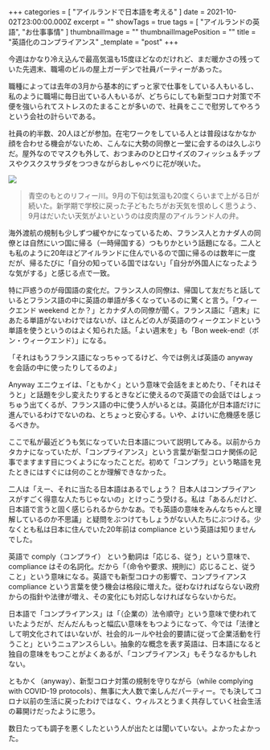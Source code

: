 +++
categories = [ "アイルランドで日本語を考える" ]
date = 2021-10-02T23:00:00.000Z
excerpt = ""
showTags = true
tags = [ "アイルランドの英語", "お仕事事情" ]
thumbnailImage = ""
thumbnailImagePosition = ""
title = "英語化のコンプライアンス"
_template = "post"
+++

今週はかなり冷え込んで最高気温も15度ほどなのだけれど、まだ暖かさの残っていた先週末、職場のビルの屋上ガーデンで社員パーティーがあった。

<!--more-->

職種によっては去年の3月から基本的にずっと家で仕事をしている人もいるし、私のように職場に毎日出ている人もいるが、どちらにしても新型コロナ対策で不便を強いられてストレスのたまることが多いので、社員をここで慰労してやろうという会社の計らいである。

社員の約半数、20人ほどが参加。在宅ワークをしている人とは普段はなかなか顔を合わせる機会がないため、こんなに大勢の同僚と一堂に会するのは久しぶりだ。屋外なのでマスクも外して、おつまみのひと口サイズのフィッシュ＆チップスやクスクスサラダをつつきながらおしゃべりに花が咲いた。

![](/images/liffy_good-weather.webp)

> 青空のもとのリフィー川。9月の下旬は気温も20度くらいまで上がる日が続いた。新学期で学校に戻った子どもたちがお天気を恨めしく思うよう、9月はだいたい天気がよいというのは皮肉屋のアイルランド人の弁。

海外渡航の規制も少しずつ緩やかになっているため、フランス人とカナダ人の同僚とは自然にいつ国に帰る（一時帰国する）つもりかという話題になる。二人とも私のように20年ほどアイルランドに住んでいるので国に帰るのは数年に一度だが、帰るたびに「自分の知っている国ではない」「自分が外国人になったような気がする」と感じる点で一致。

特に戸惑うのが母国語の変化だ。フランス人の同僚は、帰国して友だちと話しているとフランス語の中に英語の単語が多くなっているのに驚くと言う。「ウィークエンド weekend とか？」とカナダ人の同僚が聞く。フランス語に「週末」にあたる単語がないわけではないが、ほとんどの人が英語のウィークエンドという単語を使うというのはよく知られた話。「よい週末を」も「Bon week-end!（ボン・ウィークエンド）」になる。

「それはもうフランス語になっちゃってるけど、今では例えば英語の anyway を会話の中に使ったりしてるのよ」

Anyway エニウェイは、「ともかく」という意味で会話をまとめたり、「それはそうと」と話題を少し変えたりするときなどに使えるので英語での会話ではしょっちゅう出てくるが、フランス語の中に使う人がいるとは。英語化が日本語だけに進んでいるわけでないのね、とちょっと安心する。いや、よけいに危機感を感じるべきか。

ここで私が最近どうも気になっていた日本語について説明してみる。以前からカタカナになっていたが、「コンプライアンス」という言葉が新型コロナ関係の記事でますます目につくようになったことだ。初めて「コンプラ」という略語を見たときにはすぐには何のことか理解できなかった。

二人は「えー、それに当たる日本語はあるでしょう？ 日本人はコンプライアンスがすごく得意な人たちじゃないの」とけっこう受ける。私は「あるんだけど、日本語で言うと固く感じられるからかなあ。でも英語の意味をみんなちゃんと理解しているのか不思議」と疑問をぶつけてもしょうがない人たちにぶつける。少なくとも私は日本に住んでいた20年前は compliance という英語は知りませんでした。

英語で comply（コンプライ） という動詞は「応じる、従う」という意味で、compliance はその名詞化。だから「（命令や要求、規則に）応じること、従うこと」という意味になる。英語でも新型コロナの影響で、コンプライアンス compliance という言葉を使う機会は格段に増えた。従わなければならない政府からの指針や法律が増え、その変化にも対応しなければならないからだ。

日本語で「コンプライアンス」は「（企業の）法令順守」という意味で使われていたようだが、だんだんもっと幅広い意味をもつようになって、今では「法律として明文化されてはいないが、社会的ルールや社会的要請に従って企業活動を行うこと」というニュアンスらしい。抽象的な概念を表す英語は、日本語になると独自の意味をもつことがよくあるが、「コンプライアンス」もそうなるかもしれない。

ともかく（anyway）、新型コロナ対策の規制を守りながら（while complying with COVID-19 protocols）、無事に大人数で楽しんだパーティー。でも決してコロナ以前の生活に戻ったわけではなく、ウィルスとうまく共存していく社会生活の幕開けだったように思う。

数日たっても調子を悪くしたという人が出たとは聞いていない。よかったよかった。
